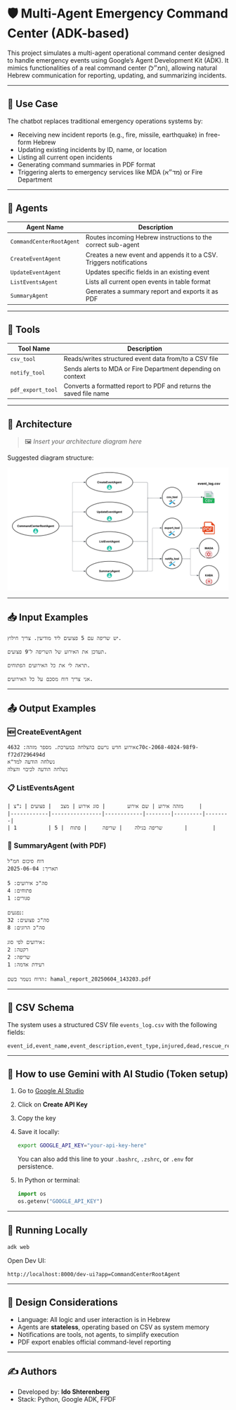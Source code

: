 # 🛡️ Multi-Agent Emergency Command Center (ADK-based)

This project simulates a multi-agent operational command center designed to handle emergency events using Google’s Agent Development Kit (ADK). It mimics functionalities of a real command center (חמ״ל), allowing natural Hebrew communication for reporting, updating, and summarizing incidents.

---

## 📌 Use Case

The chatbot replaces traditional emergency operations systems by:

- Receiving new incident reports (e.g., fire, missile, earthquake) in free-form Hebrew
- Updating existing incidents by ID, name, or location
- Listing all current open incidents
- Generating command summaries in PDF format
- Triggering alerts to emergency services like MDA (מד״א) or Fire Department

---

## 🧠 Agents

| Agent Name               | Description                                                         |
| ------------------------ | ------------------------------------------------------------------- |
| `CommandCenterRootAgent` | Routes incoming Hebrew instructions to the correct sub-agent        |
| `CreateEventAgent`       | Creates a new event and appends it to a CSV. Triggers notifications |
| `UpdateEventAgent`       | Updates specific fields in an existing event                        |
| `ListEventsAgent`        | Lists all current open events in table format                       |
| `SummaryAgent`           | Generates a summary report and exports it as PDF                    |

---

## 🧰 Tools

| Tool Name         | Description                                                        |
| ----------------- | ------------------------------------------------------------------ |
| `csv_tool`        | Reads/writes structured event data from/to a CSV file              |
| `notify_tool`     | Sends alerts to MDA or Fire Department depending on context        |
| `pdf_export_tool` | Converts a formatted report to PDF and returns the saved file name |

---

## 🧱 Architecture

> 🖼️ _Insert your architecture diagram here_

Suggested diagram structure:

![Architecture Diagram](assets/architecture.png)

---

## 📥 Input Examples

```text
יש שריפה עם 5 פצועים ליד מודיעין. צריך חילוץ.
```

```text
תעדכן את האירוע של השריפה ל־9 פצועים.
```

```text
תראה לי את כל האירועים הפתוחים.
```

```text
אני צריך דוח מסכם על כל האירועים.
```

---

## 📤 Output Examples

### 🆕 CreateEventAgent

```
אירוע חדש נרשם בהצלחה במערכת. מספר מזהה: 4632c70c-2068-4024-98f9-f72d7296494d
נשלחה הודעה למד"א
נשלחה הודעה לכיבוי והצלה
```

### 📋 ListEventsAgent

```
| מזהה אירוע | שם אירוע       | סוג אירוע | מצב   | פצועים | נ"צ     |
|------------|----------------|------------|--------|---------|--------|
| 1          | שריפה בגילה    | שריפה     | פתוח  | 5       |        |
```

### 📄 SummaryAgent (with PDF)

```
דוח סיכום חמ"ל
תאריך: 2025-06-04

סה"כ אירועים: 5
פתוחים: 4
סגורים: 1

נפגעים:
סה"כ פצועים: 32
סה"כ הרוגים: 8

אירועים לפי סוג:
רקטה: 2
שריפה: 2
רעידת אדמה: 1

הדוח נשמר בשם: hamal_report_20250604_143203.pdf
```

---

## 🧾 CSV Schema

The system uses a structured CSV file `events_log.csv` with the following fields:

```csv
event_id,event_name,event_description,event_type,injured,dead,rescue_required,status,location,event_time,urgency,area_type,damage_level
```

---

## 🔐 How to use Gemini with AI Studio (Token setup)

1. Go to [Google AI Studio](https://aistudio.google.com/app/apikey)
2. Click on **Create API Key**
3. Copy the key
4. Save it locally:

   ```bash
   export GOOGLE_API_KEY="your-api-key-here"
   ```

   You can also add this line to your `.bashrc`, `.zshrc`, or `.env` for persistence.

5. In Python or terminal:
   ```python
   import os
   os.getenv("GOOGLE_API_KEY")
   ```

---

## 🧪 Running Locally

```bash
adk web
```

Open Dev UI:

```
http://localhost:8000/dev-ui?app=CommandCenterRootAgent
```

---

## 📝 Design Considerations

- Language: All logic and user interaction is in Hebrew
- Agents are **stateless**, operating based on CSV as system memory
- Notifications are tools, not agents, to simplify execution
- PDF export enables official command-level reporting

---

<!-- ## 📸 Attachments

> ✅ Add here:
>
> - Screenshot of example PDF
> - Screenshot of Dev UI
> - Architecture diagram (PNG/SVG)

--- -->

## ✍️ Authors

- Developed by: **Ido Shterenberg**
- Stack: Python, Google ADK, FPDF
